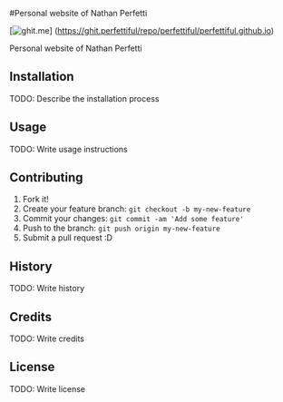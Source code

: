 #Personal website of Nathan Perfetti
 
  [![ghit.me](https://ghit.me/badge.svg?repo=perfettiful/perfettiful.github.io)]
  (https://ghit.perfettiful/repo/perfettiful/perfettiful.github.io)
  
Personal website of Nathan Perfetti

## Installation

TODO: Describe the installation process

## Usage

TODO: Write usage instructions

## Contributing

1. Fork it!
2. Create your feature branch: `git checkout -b my-new-feature`
3. Commit your changes: `git commit -am 'Add some feature'`
4. Push to the branch: `git push origin my-new-feature`
5. Submit a pull request :D

## History

TODO: Write history

## Credits

TODO: Write credits

## License

TODO: Write license
